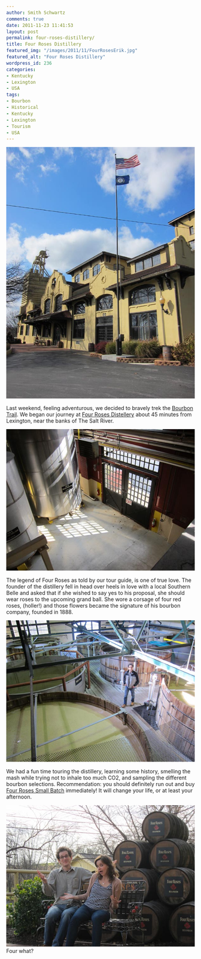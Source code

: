 ```yaml
---
author: Smith Schwartz
comments: true
date: 2011-11-23 11:41:53
layout: post
permalink: four-roses-distillery/
title: Four Roses Distillery
featured_img: "/images/2011/11/FourRosesErik.jpg"
featured_alt: "Four Roses Distillery"
wordpress_id: 236
categories:
- Kentucky
- Lexington
- USA
tags:
- Bourbon
- Historical
- Kentucky
- Lexington
- Tourism
- USA
---
```


![](/images/2011/11/IMG_4590.jpg)

Last weekend, feeling adventurous, we decided to bravely trek the [Bourbon Trail](http://www.kybourbontrail.com/). We began our journey at [Four Roses Distellery](http://http://www.fourroses.us) about 45 minutes from Lexington, near the banks of The Salt River.

![](/images/2011/11/IMG_4567.jpg)

The legend of Four Roses as told by our tour guide, is one of true love. The founder of the distillery fell in head over heels in love with a local Southern Belle and asked that if she wished to say yes to his proposal, she should wear roses to the upcoming grand ball. She wore a corsage of four red roses, (holler!) and those flowers became the signature of his bourbon company, founded in 1888.

![](/images/2011/11/IMG_4556.jpg)

We had a fun time touring the distillery, learning some history, smelling the mash while trying not to inhale too much CO2, and sampling the different bourbon selections. Recommendation: you should definitely run out and buy [Four Roses Small Batch](http://www.fourroses.us/products/small_batch) immediately! It will change your life, or at least your afternoon.

![](/images/2011/11/IMG_4640.jpg)
Four what?

